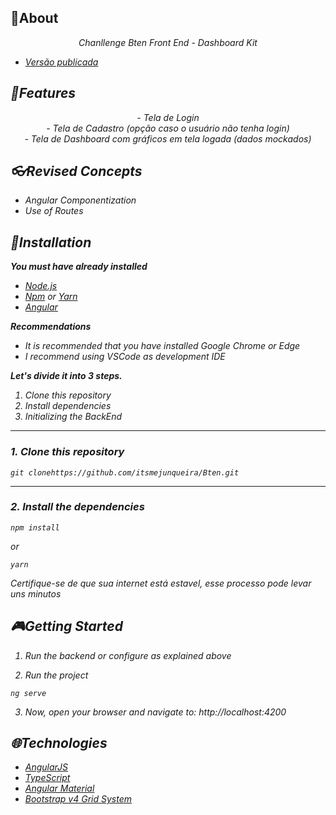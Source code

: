 ## 📌About

<div>
    <p align="center">
    <em>
        Chanllenge Bten Front End - Dashboard Kit 

</div>

- [Versão publicada](https://bten-teste.herokuapp.com/)


## 🚀Features

 <p align="center">
    <em>
        - Tela de Login<br>
        - Tela de Cadastro (opção caso o usuário não tenha login)<br>
        - Tela de Dashboard com gráficos em tela logada (dados mockados)<br>
    </em>
 </p>

## 👓Revised Concepts

- Angular Componentization
- Use of Routes

## 📕Installation

**You must have already installed**
- [Node.js](https://nodejs.org/en/)
- [Npm](https://www.npmjs.com/) or [Yarn](https://yarnpkg.com/)
- [Angular](https://angular.io/guide/setup-local)

**Recommendations**
-   It is recommended that you have installed Google Chrome or Edge
-   I recommend using VSCode as development IDE

**Let's divide it into 3 steps.**
1. Clone this repository
2. Install dependencies
3. Initializing the BackEnd
  ---
### 1. Clone this repository
```
git clonehttps://github.com/itsmejunqueira/Bten.git
```
---
### 2. Install the dependencies
```
npm install
```
or
```
yarn
```

*Certifique-se de que sua internet está estavel, esse processo pode levar uns minutos* 

## 🎮Getting Started

1. Run the backend or configure as explained above 

2. Run the project
```
ng serve
```
3. Now, open your browser and navigate to: http://localhost:4200

## 🌐Technologies

- [AngularJS](https://angular.io/)
- [TypeScript](https://www.typescriptlang.org/)
- [Angular Material](https://material.angular.io/)
- [Bootstrap v4 Grid System](https://getbootstrap.com/docs/4.0/layout/grid/)
